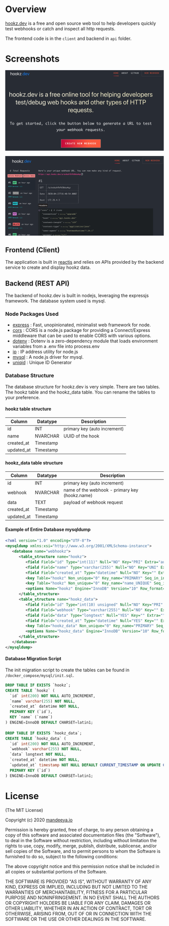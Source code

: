 # Overview
[hookz.dev](https://hookz.dev) is a free and open source web tool to help developers quickly test webhooks or catch and inspect all http requests.

The frontend code is in the `client` and backend in `api` folder. 

# Screenshots
![hookz.dev Homepage][hookz_home]

[hookz_home]: /screenshots/hookz.dev.home.png


![hookz.dev Hookz Data][hookz_data]

[hookz_data]: /screenshots/hookz.dev.data.png

## Frontend (Client)

The application is built in [reactjs](https://reactjs.org/) and relies on APIs provided by the backend service to create and display hookz data.

## Backend (REST API)

The backend of hookz.dev is built in nodejs, leveraging the expressjs framework. The database system used is mysql.

### Node Packages Used
- [express](https://www.npmjs.com/package/express) : Fast, unopinionated, minimalist web framework for node.
- [cors](https://www.npmjs.com/package/cors) : CORS is a node.js package for providing a Connect/Express middleware that can be used to enable CORS with various options.
- [dotenv](https://www.npmjs.com/package/dotenv) : Dotenv is a zero-dependency module that loads environment variables from a .env file into process.env
- [ip](https://www.npmjs.com/package/ip) : IP address utility for node.js
- [mysql](https://www.npmjs.com/package/mysql) : A node.js driver for mysql.
- [uniqid](https://www.npmjs.com/package/uniqid) : Unique ID Generator

### Database Structure
The database structure for hookz.dev is very simple. There are two tables. The hookz table and the hookz_data table. You can rename the tables to your preference.

#### hookz table structure
|Column|Datatype|Description|
|------|--------|-----------|
|id |INT|primary key (auto increment)|
|name |NVARCHAR|UUID of the hook|
|created_at|Timestamp||
|updated_at|Timestamp||

#### hookz_data table structure
|Column|Datatype|Description|
|------|--------|-----------|
|id |INT|primary key (auto increment)|
|webhook |NVARCHAR|name of the webhook - primary key (hookz.name)|
|data|TEXT|payload of webhook request||
|created_at|Timestamp||
|updated_at|Timestamp||

#### Example of Entire Database mysqldump
```xml
<?xml version="1.0" encoding="UTF-8"?>
<mysqldump xmlns:xsi="http://www.w3.org/2001/XMLSchema-instance">
   <database name="webhookz">
      <table_structure name="hookz">
         <field Field="id" Type="int(11)" Null="NO" Key="PRI" Extra="auto_increment" Comment="" />
         <field Field="name" Type="varchar(255)" Null="NO" Key="UNI" Extra="" Comment="" />
         <field Field="created_at" Type="datetime" Null="NO" Key="" Extra="" Comment="" />
         <key Table="hookz" Non_unique="0" Key_name="PRIMARY" Seq_in_index="1" Column_name="id" Collation="A" Cardinality="64" Null="" Index_type="BTREE" Comment="" Index_comment="" />
         <key Table="hookz" Non_unique="0" Key_name="name_UNIQUE" Seq_in_index="1" Column_name="name" Collation="A" Cardinality="64" Null="" Index_type="BTREE" Comment="" Index_comment="" />
         <options Name="hookz" Engine="InnoDB" Version="10" Row_format="Dynamic" Rows="67" Avg_row_length="244" Data_length="16384" Max_data_length="0" Index_length="16384" Data_free="0" Auto_increment="72" Create_time="2020-01-29 16:52:17" Update_time="2020-04-23 03:08:00" Collation="utf8mb4_general_ci" Create_options="" Comment="" />
      </table_structure>
      <table_structure name="hookz_data">
         <field Field="id" Type="int(10) unsigned" Null="NO" Key="PRI" Extra="auto_increment" Comment="" />
         <field Field="webhook" Type="varchar(255)" Null="NO" Key="" Extra="" Comment="" />
         <field Field="data" Type="longtext" Null="YES" Key="" Extra="" Comment="" />
         <field Field="created_at" Type="datetime" Null="YES" Key="" Extra="" Comment="" />
         <key Table="hookz_data" Non_unique="0" Key_name="PRIMARY" Seq_in_index="1" Column_name="id" Collation="A" Cardinality="4785" Null="" Index_type="BTREE" Comment="" Index_comment="" />
         <options Name="hookz_data" Engine="InnoDB" Version="10" Row_format="Dynamic" Rows="4785" Avg_row_length="1208" Data_length="5783552" Max_data_length="0" Index_length="0" Data_free="4194304" Auto_increment="5690" Create_time="2020-01-29 16:52:24" Collation="utf8mb4_general_ci" Create_options="" Comment="" />
      </table_structure>
   </database>
</mysqldump>
```

#### Database Migration Script
The init migration script to create the tables can be found in `/docker_compose/mysql/init.sql`.

```sql
DROP TABLE IF EXISTS `hookz`;
CREATE TABLE `hookz` (
  `id` int(200) NOT NULL AUTO_INCREMENT,
  `name` varchar(255) NOT NULL,
  `created_at` datetime NOT NULL,
  PRIMARY KEY (`id`),
  KEY `name` (`name`)
) ENGINE=InnoDB DEFAULT CHARSET=latin1;

DROP TABLE IF EXISTS `hookz_data`;
CREATE TABLE `hookz_data` (
  `id` int(200) NOT NULL AUTO_INCREMENT,
  `webhook` varchar(255) NOT NULL,
  `data` longtext NOT NULL,
  `created_at` datetime NOT NULL,
  `updated_at` timestamp NOT NULL DEFAULT CURRENT_TIMESTAMP ON UPDATE CURRENT_TIMESTAMP,
  PRIMARY KEY (`id`)
) ENGINE=InnoDB DEFAULT CHARSET=latin1;
```

# License
(The MIT License)

Copyright (c) 2020 [mandeeya.io](https://mandeeya.io)

Permission is hereby granted, free of charge, to any person obtaining a copy of this software and associated documentation files (the "Software"), to deal in the Software without restriction, including without limitation the rights to use, copy, modify, merge, publish, distribute, sublicense, and/or sell copies of the Software, and to permit persons to whom the Software is furnished to do so, subject to the following conditions:

The above copyright notice and this permission notice shall be included in all copies or substantial portions of the Software.

THE SOFTWARE IS PROVIDED "AS IS", WITHOUT WARRANTY OF ANY KIND, EXPRESS OR IMPLIED, INCLUDING BUT NOT LIMITED TO THE WARRANTIES OF MERCHANTABILITY, FITNESS FOR A PARTICULAR PURPOSE AND NONINFRINGEMENT. IN NO EVENT SHALL THE AUTHORS OR COPYRIGHT HOLDERS BE LIABLE FOR ANY CLAIM, DAMAGES OR OTHER LIABILITY, WHETHER IN AN ACTION OF CONTRACT, TORT OR OTHERWISE, ARISING FROM, OUT OF OR IN CONNECTION WITH THE SOFTWARE OR THE USE OR OTHER DEALINGS IN THE SOFTWARE.
